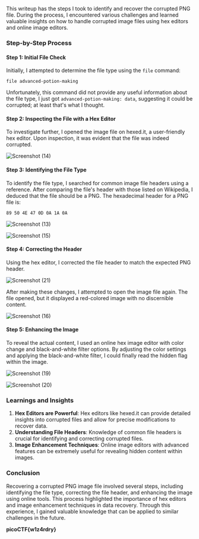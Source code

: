 This writeup has the steps I took to identify and recover the corrupted PNG file. During the process, I encountered various challenges and learned valuable insights on how to handle corrupted image files using hex editors and online image editors.

### Step-by-Step Process

#### Step 1: Initial File Check
Initially, I attempted to determine the file type using the `file` command:
```
file advanced-potion-making
```
Unfortunately, this command did not provide any useful information about the file type, I just got `advanced-potion-making: data`, suggesting it could be corrupted; at least that's what I thought.

#### Step 2: Inspecting the File with a Hex Editor
To investigate further, I opened the image file on hexed.it, a user-friendly hex editor. Upon inspection, it was evident that the file was indeed corrupted.

![Screenshot (14)](https://github.com/user-attachments/assets/c1ac1985-83d4-46d6-ac53-44c3f8d661af)


#### Step 3: Identifying the File Type
To identify the file type, I searched for common image file headers using a reference. After comparing the file's header with those listed on Wikipedia, I deduced that the file should be a PNG. The hexadecimal header for a PNG file is:
```
89 50 4E 47 0D 0A 1A 0A
```

![Screenshot (13)](https://github.com/user-attachments/assets/6f14f01b-3e4f-485d-8508-6bb064a1272a)


![Screenshot (15)](https://github.com/user-attachments/assets/fbaaadb9-a669-4159-b570-c599328c49a5)


#### Step 4: Correcting the Header
Using the hex editor, I corrected the file header to match the expected PNG header.

![Screenshot (21)](https://github.com/user-attachments/assets/e5a97a0f-2840-4dea-b047-478b7d274375)


After making these changes, I attempted to open the image file again. The file opened, but it displayed a red-colored image with no discernible content.

![Screenshot (16)](https://github.com/user-attachments/assets/c84b0544-b282-4444-aa75-544a36c42557)


#### Step 5: Enhancing the Image
To reveal the actual content, I used an online hex image editor with color change and black-and-white filter options. By adjusting the color settings and applying the black-and-white filter, I could finally read the hidden flag within the image.

![Screenshot (19)](https://github.com/user-attachments/assets/907435ed-ead3-4531-92a4-13c110d99b2d)


![Screenshot (20)](https://github.com/user-attachments/assets/3f91016a-e9cb-4120-9182-3f280c40dc8e)


### Learnings and Insights
1. **Hex Editors are Powerful**: Hex editors like hexed.it can provide detailed insights into corrupted files and allow for precise modifications to recover data.
2. **Understanding File Headers**: Knowledge of common file headers is crucial for identifying and correcting corrupted files.
3. **Image Enhancement Techniques**: Online image editors with advanced features can be extremely useful for revealing hidden content within images.

### Conclusion
Recovering a corrupted PNG image file involved several steps, including identifying the file type, correcting the file header, and enhancing the image using online tools. This process highlighted the importance of hex editors and image enhancement techniques in data recovery. Through this experience, I gained valuable knowledge that can be applied to similar challenges in the future.

**picoCTF{w1z4rdry}**
